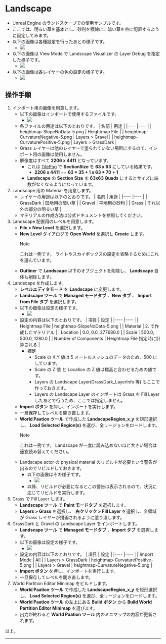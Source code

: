 # Landscape

* Unreal Engine のランドスケープでの使用サンプルです。
* ここでは、明るい草を基本とし、砂利を稜線に、暗い草を谷に配置するように設定してみます。
* 以下の画像は各種設定を行ったあとの様子です。
	* ![](Images/Landscape/Landscape_00.png)
* 以下の画像は View Mode で Landscape Visualizer の Layer Debug を指定した様子です。
	* ![](Images/Landscape/Landscape_01.png)
* 以下の画像は各レイヤーの色の設定の様子です。
	* ![](Images/Landscape/Landscape_02.png)


## 操作手順

1. インポート用の画像を用意します。
	* 以下の画像はインポートで使用するファイルです。
		* ![](Images/Landscape/Landscape_03.png)
	* 各ファイルの用途は以下のとおりです。
		| 名前									| 用途					|
		|----									|----					|
		| heightmap-SlopeNoData-5.png			| Heightmap File		|
		| heightmap-CurvatureNegative-5.png		| Layers > Gravel		|
		| heightmap-CurvaturePositive-5.png		| Layers > GrassDark	|
	* Grass レイヤーは他のレイヤーで塗られていない場所にするので、インポート用の画像は使用しません。
	* 解像度はすべて __2206 x 4411__ となっています。
		* これは [TilePng](TilePng.md) で __SectionSize__ を __63 x 63__ にしている結果です。
			* __2206 x 4411__ == __63 * 35 + 1 x 63 * 70 + 1__
		* __Landscape__ の __Section Size__ を __63x63 Quads__ にするとサイズに端数がなくなるようになっています。
2. Landscape 用の Material を用意します。
	* レイヤーの用途は以下のとおりです。
		| 名前				| 用途						|
		|----				|----						|
		| GrassDark			| 凹地用の暗い草			|
		| Gravel			| 平地用の砂利				|
		| Grass				| それ以外の部分の明るい草	|
	* マテリアルの作成方法は公式ドキュメントを参照してください。
3. Landscape 配置用のレベルを用意します。
	* __File > New Level__ を選択します。
	* __New Level__ ダイアログで __Open World__ を選択し __Create__ します。
		> [!NOTE]
		> これは一例です。
		> ライトやスカイボックスの設定を省略するためにこれを選んでいます。
	* __Outliner__ で __Landscape__ 以下のオブジェクトを削除し、 __Landscape__ 自体も削除します。
4. Landscape を作成します。
	* __レベルエディタモード__ を __Landscape__ に変更します。
	* __Landscape ツール__ で __Managed モードタブ__ 、__New タブ__ 、 __Import from File タブ__ を選択します。
	* 以下の画像は設定の様子です。
		* ![](Images/Landscape/Landscape_04.png)
	* 設定の内容は以下のとおりです。
		| 項目					| 設定								|
		|----					|----								|
		| Heightmap File		| heightmap-SlopeNoData-5.png		|
		| Material				| 2. で作成したマテリアル			|
		| Location				| 0.0, 0.0, 277680.0				|
		| Scale					| 500.0, 500.0, 1280.0				|
		| Number of Components	| Heightmap File 指定時に計算される	|
		* 補足
			* Scale の X,Y 値は 5 メートルメッシュのデータのため、500 にしています。
			* Scale の Z 値 と Location の Z 値は標高と合わせるための値です。
			* Layers の Landscape Layer(GrassDark_LayerInfo 等) もここで作っておきます。
			* Layers の Landscape Layer のインポートは Grass を Fill Layer したあとで行うため、ここでは指定しません。
	* __Import ボタン__ を押し、インポートを実行します。
	* 一旦保存してレベルを開き直します。
	* __World Paation ツール__ で作成した __LandscapeRegion_x_y__ を矩形選択し、 __Load Selected Region(s)__ を選び、全リージョンをロードします。
		> [!NOTE]
		> これは一例です。
		> Landscape が一度に読み込めないほど大きい場合は適宜読み替えてください。
	* Landscape actor の physical material のリビルドが必要という警告が出るのでリビルドしておきます。
		* 以下の画像はその様子です。
			* ![](Images/Landscape/Landscape_05.png)
		* 以降、リビルドが必要になるとこの警告は表示されるので、状況に応じてリビルドを実行します。
5. Grass で Fill Layer します。
	* __Landscape ツール__ で __Paint モードタブ__ を選択します。
	* __Layers > Grass__ を選択し、 __右クリック > Fill Layer__ を選択し、全領域が Grass レイヤーが描画されるように塗り潰します。
6. GrassDark と Gravel の Landscape Layer をインポートします。
	* __Landscape ツール__ で __Managed モードタブ__ 、__Import タブ__ を選択します。
	* 以下の画像は設定の様子です。
		* ![](Images/Landscape/Landscape_06.png)
	* 設定の内容は以下のとおりです。
		| 項目					| 設定								|
		|----					|----								|
		| Import Mode			| All								|
		| Layers > GrassDark	| heightmap-CurvaturePositive-5.png	|
		| Layers > Gravel		| heightmap-CurvatureNegative-5.png	|
	* __Import ボタン__ を押し、インポートを実行します。
	* 一旦保存してレベルを開き直します。
7. World Partition Editor Minimap をビルドします。
	* __World Paation ツール__ で作成した __LandscapeRegion_x_y__ を矩形選択し、 __Load Selected Region(s)__ を選び、全リージョンをロードします。
	* __World Paation ツール__ の左上にある __Build ボタン__ から __Build World Partition Editor Minimap__ を選びます。
	* 出力が終わると __World Paation ツール__ 内のミニマップの内容が更新されます。


以上。

----
